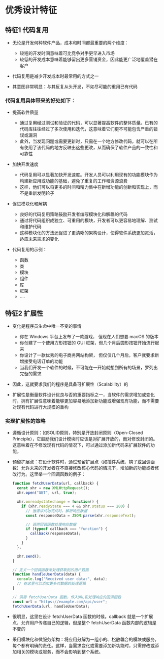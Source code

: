 # 优秀设计特征

## 特征1 代码复用

+ 无论是开发何种软件产品，成本和时间都最重要的两个维度：

  + 较短的开发时间意味着可比竞争对手更早进入市场
  + 较低的开发成本意味着能够留出更多营销资金，因此能更广泛地覆盖潜在客户

+ 代码复用是减少开发成本时最常用的方式之一
+ 其意图非常明显：与其反复从头开发，不如尽可能的重用已有代码

### 代码复用具体带来的好处如下：

+ 提高软件质量

  + 通过复用经过测试和验证的代码，可以显著提高软件的整体质量。已有的代码库往往经过了多次使用和迭代，这意味着它们更不可能包含严重的错误或漏洞
  + 此外，当发现问题或需要更新时，只需在一个地方修改代码，就可以在所有使用了该代码的地方反映出这些更改，从而确保了软件产品的一致性和可靠性

+ 加快开发速度

  + 代码复用可以显著加快开发速度。开发人员可以利用现有的功能模块作为构建新应用或功能的基础，避免了重复的工作和资源浪费
  + 这样，他们可以将更多的时间和精力集中在新增功能的创新和实现上，而不是重新发明轮子

+ 促进模块化和解耦

  + 良好的代码复用策略鼓励开发者编写模块化和解耦的代码
  + 通过将代码组织成独立、可重用的模块，开发者可以更容易地理解、测试和维护代码
  + 这种模块化的方法还促进了更清晰的架构设计，使得软件系统更加灵活，适应未来需求的变化

+ 代码复用的示例：

  + 函数
  + 类
  + 模块
  + 组件
  + 库
  + 框架
  + ....


## 特征2 扩展性

+ 变化是程序员生命中唯一不变的事情

  + 你在 Windows 平台上发布了一款游戏， 但现在人们想要 macOS 的版本
  + 你创建了一个使用方形按钮的 GUI 框架，但几个月后圆形按钮开始流行起来
  + 你设计了一款优秀的电子商务网站构架， 但仅仅几个月后，客户就要求新增接受电话订单的功能
  + 当我们开发一个软件的时候，不可能在一开始就想到所有的场景，罗列出完备的需求

+ 因此，这就要求我们的程序是具备可扩展性（Scalability）的

+ 扩展性是衡量软件设计优良与否的重要指标之一，当软件的需求增加或变化时，拥有扩展性意味着能够更加容易地添加新功能或增强现有功能，而不需要对现有代码进行大规模的重构

### 实现扩展性的策略

+ 遵循设计原则：如SOLID原则，特别是开放封闭原则（Open-Closed Principle），它鼓励我们设计模块时应该是对扩展开放的，而对修改封闭的。这意味着在不修改现有代码的情况下，可以通过添加新代码来扩展软件的功能。

+ 预留扩展点：在设计软件时，通过预留扩展点（如插件系统、钩子或回调函数）允许未来的开发者在不直接修改核心代码的情况下，增加新的功能或者修改行为。这里举一个回调函数的例子：

  ```js
  function fetchUserData(url, callback) {
    const xhr = new XMLHttpRequest();
    xhr.open("GET", url, true);

    xhr.onreadystatechange = function() {
      if (xhr.readyState === 4 && xhr.status === 200) {
        // 当请求成功完成时，解析响应数据
        const responseData = JSON.parse(xhr.responseText);

        // 调用回调函数处理响应数据
        if (typeof callback === "function") {
          callback(responseData);
        }
      }
    };

    xhr.send();
  }

  // 定义一个回调函数来处理获取到的用户数据
  function handleUserData(data) {
    console.log("Received user data:", data);
    // 在这里可以添加更多对数据的处理逻辑
  }

  // 调用 fetchUserData 函数，传入URL和处理响应的回调函数
  const url = "https://example.com/api/user";
  fetchUserData(url, handleUserData);
  ```

+ 很明显，这里在设计 fetchUserData 函数的时候，callback 就是一个扩展点，允许用户传递自己的逻辑，但是整个 fetchUserData 函数内部的逻辑是不变的

+ 采用模块化和微服务架构：将应用分解为一组小的、松散耦合的模块或服务，每个都有明确的责任。这样，当需求变化或需要添加新功能时，只需修改或添加相关的模块或服务，而不会影响到整个系统。
